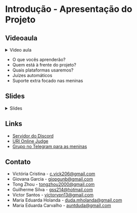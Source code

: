 Introdução - Apresentação do Projeto
====================================

## Videoaula

<details>
    <summary>Video aula</summary>
Em breve
</details>

- O que vocês aprenderão?
- Quem está à frente do projeto?
- Quais plataformas usaremos?
- Juízes automáticos
- Suporte extra focado nas meninas

## Slides

<details>
    <summary>Slides</summary>

<iframe src="https://docs.google.com/presentation/d/e/2PACX-1vRgIHbr7wyJP_MFGu515xgMkliHyuADId8qfi0qCqjcsnvbR0a0jVKW2i9aGcN4d6P_oEZXuIlN6aDZ/embed?start=false&loop=false&delayms=3000" frameborder="0" width="960" height="569" allowfullscreen="true" mozallowfullscreen="true" webkitallowfullscreen="true"></iframe>

</details>

## Links

- [Servidor do Discord](https://discord.gg/Km83WYjD)
- [URI Online Judge](https://www.urionlinejudge.com.br/judge/en/login)
- [Grupo no Telegram para as meninas](https://t.me/joinchat/WLUfDFjHmdDGOSW1)
  
## Contato

- Victória Cristina - c.vick206@gmail.com 
- Giovana Garcia - giopgunb@gmail.com
- Tong Zhou - tongzhou2000@gmail.com
- Guilherme Silva - gss214@hotmail.com
- Victor Santos - victorvpn13@gmail.com
- Maria Eduarda Holanda - duda.mholanda@gmail.com
- Maria Eduarda Carvalho - auntduda@gmail.com

